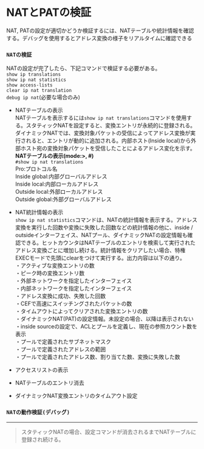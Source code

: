 # NATとPATの検証
NAT, PATの設定が適切かどうか検証するには、NATテーブルや統計情報を確認する。デバッグを使用するとアドレス変換の様子をリアルタイムに確認できる

### `NATの検証`
NATの設定が完了したら、下記コマンドで検証する必要がある。  
`show ip translations`  
`show ip nat statistics`  
`show access-lists`  
`clear ip nat translation`  
`debug ip nat`(必要な場合のみ)

- NATテーブルの表示  
NATテーブルを表示するには`show ip nat translations`コマンドを使用する。スタティックNATを設定すると、変換エントリが永続的に登録される。ダイナミックNATでは、変換対象パケットの受信によってアドレス変換が実行されると、エントリが動的に追加される。内部ホスト(Inside local)から外部ホスト宛の変換対象パケットを受信したことによるアドレス変化を示す。  
**NATテーブルの表示(mode:>, #)**  
`#show ip nat translations`  
Pro:プロトコル名  
Inside global:内部グローバルアドレス  
Inside local:内部ローカルアドレス  
Outside local:外部ローカルアドレス  
Outside global:外部グローバルアドレス

- NAT統計情報の表示  
`show ip nat statistics`コマンドは、NATの統計情報を表示する。アドレス変換を実行した回数や変換に失敗した回数などの統計情報の他に、inside / outsideインターフェイス、NATプール、ダイナミックNATの設定情報も確認できる。ヒットカウンタはNATテーブルのエントリを検索して実行されたアドレス変換ごとに増加し続ける。統計情報をクリアしたい場合、特権EXECモードで先頭にclearをつけて実行する。出力内容は以下の通り。  
・アクティブな変換エントリの数  
・ピーク時の変換エントリ数  
・外部ネットワークを指定したインターフェイス  
・内部ネットワークを指定したインターフェイス  
・アドレス変換に成功、失敗した回数  
・CEFで高速にスイッチングされたパケットの数  
・タイムアウトによってクリアされた変換エントリの数  
・ダイナミックNAT(PAT)の設定情報。未設定の場合、以降は表示されない  
・inside sourceの設定で、ACLとプールを定義し、現在の参照カウント数を表示  
・プールで定義されたサブネットマスク  
・プールで定義されたアドレスの範囲  
・プールで定義されたアドレス数、割り当てた数、変換に失敗した数

- アクセスリストの表示

- NATテーブルのエントリ消去

- ダイナミックNAT変換エントリのタイムアウト設定

### `NATの動作検証(デバッグ)`

---
> スタティックNATの場合、設定コマンドが消去されるまでNATテーブルに登録され続ける。
